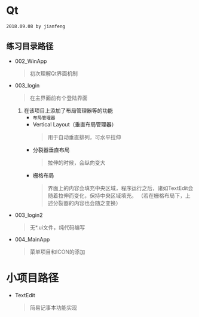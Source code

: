 # Qt
`2018.09.08 by jianfeng`

## 练习目录路径
- 002_WinApp
    > 初次理解Qt界面机制
- 003_login
    > 在主界面前有个登陆界面
    1. 在该项目上添加了布局管理器等的功能
        - ` 布局管理器 `
        - Vertical Layout（垂直布局管理器）
            > 用于自动垂直排列，可水平拉伸
        - 分裂器垂直布局
            > 拉伸的时候，会纵向变大
        - 栅格布局
            > 界面上的内容会填充中央区域，程序运行之后，诸如TextEdit会随着拉伸而变化，保持中央区域填充。
        （若在栅格布局下，上述分裂器的内容也会随之变换）
- 003_login2
    > 无*.ui文件，纯代码编写
- 004_MainApp
    > 菜单项目和ICON的添加


# 小项目路径
- TextEdit
    > 简易记事本功能实现